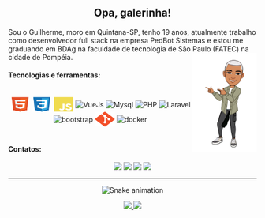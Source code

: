 <div>
  
  <h2 align="center">
    Opa, galerinha!
</div>

<p> Sou o Guilherme, moro em Quintana-SP, tenho 19 anos, atualmente trabalho como desenvolvedor full stack na empresa PedBot Sistemas e estou me graduando em BDAg na faculdade de tecnologia de São Paulo (FATEC) na cidade de Pompéia.

  <img align="right" alt="HTML" height="200" width="130" src="/images/aavatar.png">

#### Tecnologias e ferramentas:
<div align="center" valign="top"><br>
  <img align="center" alt="HTML" height="30" width="40" src="https://raw.githubusercontent.com/devicons/devicon/master/icons/html5/html5-original.svg">
  <img align="center" alt="CSS" height="30" width="40" src="https://raw.githubusercontent.com/devicons/devicon/master/icons/css3/css3-original.svg">
  <img align="center" alt="Js" height="30" width="40" src="https://raw.githubusercontent.com/devicons/devicon/master/icons/javascript/javascript-plain.svg">
  <img align="center" alt="VueJs" height="30" width="40" src="https://cdn.jsdelivr.net/gh/devicons/devicon/icons/vuejs/vuejs-original.svg">
  <img align="center" alt="Mysql" height="30" width="40" src="https://cdn.jsdelivr.net/gh/devicons/devicon/icons/mysql/mysql-original.svg">
  <img align="center" alt="PHP" height="30" width="40" src="https://cdn.jsdelivr.net/gh/devicons/devicon/icons/php/php-plain.svg">
  <img align="center" alt="Laravel" height="30" width="40" src="https://cdn.jsdelivr.net/gh/devicons/devicon/icons/laravel/laravel-plain.svg">
  <img align="center" alt="bootstrap" height="30" width="40" src="https://cdn.jsdelivr.net/gh/devicons/devicon/icons/bootstrap/bootstrap-original.svg">
  <img align="center" alt="git" height="30" width="40" src="https://raw.githubusercontent.com/devicons/devicon/master/icons/git/git-original.svg">
  <img align="center" alt="docker" height="35" width="45" src="https://cdn.jsdelivr.net/gh/devicons/devicon/icons/docker/docker-original.svg">
</div><br>

#### Contatos:
<div align="center">
  <a href="https://www.instagram.com/guilhermevalerio_/" target="_blank"><img src="https://img.shields.io/badge/-Instagram-%23E4405F?style=for-the-badge&logo=instagram&logoColor=white" target="_blank"></a>
  <a href="https://www.linkedin.com/in/guilvalerio/" target="_blank"><img src="https://img.shields.io/badge/-LinkedIn-%230077B5?style=for-the-badge&logo=linkedin&logoColor=white" target="_blank"></a> 
  <a href="mailto:guilherme.valerio@pedbot.com.br"><img src="https://img.shields.io/badge/-Gmail-%23333?style=for-the-badge&logo=gmail&logoColor=white" target="_blank"></a>
  <a href="https://open.spotify.com/user/31lljksf75zwblxysfuzixmqrfpe"><img src="https://img.shields.io/badge/Spotify-1ED760?style=for-the-badge&logo=spotify&logoColor=white" target="_blank"></a>
</div>
<hr>
<div align="center">

  ![Snake animation](https://github.com/danielbped/danielbped/blob/output/github-contribution-grid-snake.svg)
  
  <div align="center">
  <a href="https://github.com/Guils1">
    <img height="100em" src="https://github-readme-stats.vercel.app/api?username=Guils1&count_private=true&include_all_commits=true&show_icons=true&theme=dracula&hide_border=false&show_owner=true"/>
    <img height="100em" src="https://github-readme-stats.vercel.app/api/top-langs/?username=Guils1&theme=dracula&hide_border=false&&layout=compact"/>
  </a>
</div>
  
</div>
